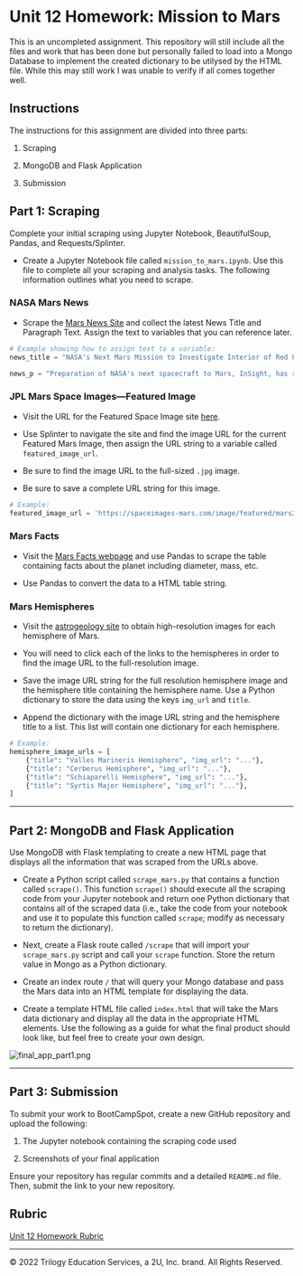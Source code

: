 # Unit 12 Homework: Mission to Mars

This is an uncompleted assignment. This repository will still include all the files and work that has been done but personally failed to load into a Mongo Database to implement the created dictionary to be utilysed by the HTML file. While this may still work I was unable to verify if all comes together well.

## Instructions 

The instructions for this assignment are divided into three parts: 

1. Scraping 

2. MongoDB and Flask Application

3. Submission 

## Part  1: Scraping

Complete your initial scraping using Jupyter Notebook, BeautifulSoup, Pandas, and Requests/Splinter.

* Create a Jupyter Notebook file called `mission_to_mars.ipynb`. Use this file to complete all your scraping and analysis tasks. The following information outlines what you need to scrape.

### NASA Mars News

* Scrape the [Mars News Site](https://redplanetscience.com/) and collect the latest News Title and Paragraph Text. Assign the text to variables that you can reference later.

```python
# Example showing how to assign text to a variable: 
news_title = "NASA's Next Mars Mission to Investigate Interior of Red Planet"

news_p = "Preparation of NASA's next spacecraft to Mars, InSight, has ramped up this summer, on course for launch next May from Vandenberg Air Force Base in central California -- the first interplanetary launch in history from America's West Coast."
```

### JPL Mars Space Images—Featured Image

* Visit the URL for the Featured Space Image site [here](https://spaceimages-mars.com).

* Use Splinter to navigate the site and find the image URL for the current Featured Mars Image, then assign the URL string to a variable called `featured_image_url`.

* Be sure to find the image URL to the full-sized `.jpg` image.

* Be sure to save a complete URL string for this image.

```python
# Example:
featured_image_url = 'https://spaceimages-mars.com/image/featured/mars2.jpg'
```

### Mars Facts

* Visit the [Mars Facts webpage](https://galaxyfacts-mars.com) and use Pandas to scrape the table containing facts about the planet including diameter, mass, etc.

* Use Pandas to convert the data to a HTML table string.

### Mars Hemispheres

* Visit the [astrogeology site](https://marshemispheres.com/) to obtain high-resolution images for each hemisphere of Mars.

* You will need to click each of the links to the hemispheres in order to find the image URL to the full-resolution image.

* Save the image URL string for the full resolution hemisphere image and the hemisphere title containing the hemisphere name. Use a Python dictionary to store the data using the keys `img_url` and `title`.

* Append the dictionary with the image URL string and the hemisphere title to a list. This list will contain one dictionary for each hemisphere.

```python
# Example:
hemisphere_image_urls = [
    {"title": "Valles Marineris Hemisphere", "img_url": "..."},
    {"title": "Cerberus Hemisphere", "img_url": "..."},
    {"title": "Schiaparelli Hemisphere", "img_url": "..."},
    {"title": "Syrtis Major Hemisphere", "img_url": "..."},
]
```

- - -

## Part 2: MongoDB and Flask Application

Use MongoDB with Flask templating to create a new HTML page that displays all the information that was scraped from the URLs above.

* Create a Python script called `scrape_mars.py` that contains a function called `scrape()`. This function `scrape()` should execute all the scraping code from your Jupyter notebook and return one Python dictionary that contains all of the scraped data (i.e., take the code from your notebook and use it to populate this function called `scrape`; modify as necessary to return the dictionary). 

* Next, create a Flask route called `/scrape` that will import your `scrape_mars.py` script and call your `scrape` function. Store the return value in Mongo as a Python dictionary.

* Create an index route `/` that will query your Mongo database and pass the Mars data into an HTML template for displaying the data.

* Create a template HTML file called `index.html` that will take the Mars data dictionary and display all the data in the appropriate HTML elements. Use the following as a guide for what the final product should look like, but feel free to create your own design.

![final_app_part1.png](Images/final_app.png)

- - -

## Part 3: Submission

To submit your work to BootCampSpot, create a new GitHub repository and upload the following:

1. The Jupyter notebook containing the scraping code used

2. Screenshots of your final application

Ensure your repository has regular commits and a detailed `README.md` file. Then, submit the link to your new repository. 



## Rubric

[Unit 12 Homework Rubric](https://docs.google.com/document/d/1paGEIFS5yp2VQu6G8F45B4uj1t1t29zL73KEQrD0xpo/edit?usp=sharing)

- - -

© 2022 Trilogy Education Services, a 2U, Inc. brand. All Rights Reserved.